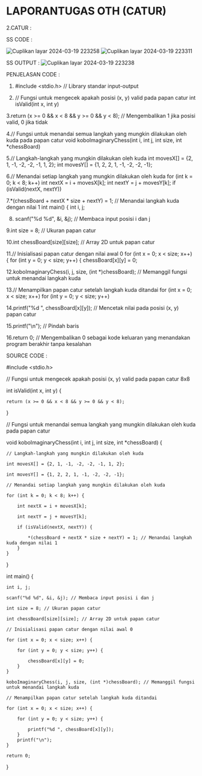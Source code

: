 # LAPORANTUGAS OTH (CATUR)

2.CATUR : 

SS CODE : 

  ![Cuplikan layar 2024-03-19 223258](https://github.com/faruqr26/Tugas-OTH-/assets/163359023/1c66b499-693c-4fbd-adcb-aae8438e4904)
  ![Cuplikan layar 2024-03-19 223311](https://github.com/faruqr26/Tugas-OTH-/assets/163359023/8f772a1f-6957-4885-a11c-a0ac7415daab)


SS OUTPUT : 
  ![Cuplikan layar 2024-03-19 223238](https://github.com/faruqr26/Tugas-OTH-/assets/163359023/ac39a90f-cdc5-4fc2-9bf3-7ea3534813ef)


  PENJELASAN CODE : 
1. #include <stdio.h> // Library standar input-output

2. // Fungsi untuk mengecek apakah posisi (x, y) valid pada papan catur 
    int isValid(int x, int y) 

3.return (x >= 0 && x < 8 && y >= 0 && y < 8); // Mengembalikan 1 jika posisi valid, 0 jika tidak

4.// Fungsi untuk menandai semua langkah yang mungkin dilakukan oleh kuda pada papan catur
    void koboImaginaryChess(int i, int j, int size, int *chessBoard) 

5.// Langkah-langkah yang mungkin dilakukan oleh kuda
    int movesX[] = {2, 1, -1, -2, -2, -1, 1, 2};
    int movesY[] = {1, 2, 2, 1, -1, -2, -2, -1};

6.// Menandai setiap langkah yang mungkin dilakukan oleh kuda
   for (int k = 0; k < 8; k++) 
   int nextX = i + movesX[k];
   int nextY = j + movesY[k];
   if (isValid(nextX, nextY)) 
   
7.*(chessBoard + nextX * size + nextY) = 1; // Menandai langkah kuda dengan nilai 1
    int main() {
    int i, j;
    
8. scanf("%d %d", &i, &j); // Membaca input posisi i dan j

9.int size = 8; // Ukuran papan catur
    
10.int chessBoard[size][size]; // Array 2D untuk papan catur

11.// Inisialisasi papan catur dengan nilai awal 0
    for (int x = 0; x < size; x++) {
    for (int y = 0; y < size; y++) {
    chessBoard[x][y] = 0;
        
12.koboImaginaryChess(i, j, size, (int *)chessBoard); // Memanggil fungsi untuk menandai langkah kuda

13.// Menampilkan papan catur setelah langkah kuda ditandai
    for (int x = 0; x < size; x++) 
    for (int y = 0; y < size; y++) 
    
14.printf("%d ", chessBoard[x][y]); // Mencetak nilai pada posisi (x, y) papan catur
    
15.printf("\n"); // Pindah baris
    
16.return 0; // Mengembalikan 0 sebagai kode keluaran yang menandakan program berakhir tanpa kesalahan


SOURCE CODE : 

#include <stdio.h>

// Fungsi untuk mengecek apakah posisi (x, y) valid pada papan catur 8x8

int isValid(int x, int y) {

    return (x >= 0 && x < 8 && y >= 0 && y < 8);
}

// Fungsi untuk menandai semua langkah yang mungkin dilakukan oleh kuda pada papan catur

void koboImaginaryChess(int i, int j, int size, int *chessBoard) {

    // Langkah-langkah yang mungkin dilakukan oleh kuda
    
    int movesX[] = {2, 1, -1, -2, -2, -1, 1, 2};
    
    int movesY[] = {1, 2, 2, 1, -1, -2, -2, -1};

    // Menandai setiap langkah yang mungkin dilakukan oleh kuda
    
    for (int k = 0; k < 8; k++) {
    
        int nextX = i + movesX[k];
        
        int nextY = j + movesY[k];
        
        if (isValid(nextX, nextY)) {
        
            *(chessBoard + nextX * size + nextY) = 1; // Menandai langkah kuda dengan nilai 1
        }
    }
}

int main() {

    int i, j;
    
    scanf("%d %d", &i, &j); // Membaca input posisi i dan j

    int size = 8; // Ukuran papan catur
    
    int chessBoard[size][size]; // Array 2D untuk papan catur

    // Inisialisasi papan catur dengan nilai awal 0
    
    for (int x = 0; x < size; x++) {
    
        for (int y = 0; y < size; y++) {
        
            chessBoard[x][y] = 0;
        }
    }

    koboImaginaryChess(i, j, size, (int *)chessBoard); // Memanggil fungsi untuk menandai langkah kuda

    // Menampilkan papan catur setelah langkah kuda ditandai
    
    for (int x = 0; x < size; x++) {
    
        for (int y = 0; y < size; y++) {
        
            printf("%d ", chessBoard[x][y]);
        }
        printf("\n");
    }

    return 0;
}




  


 

